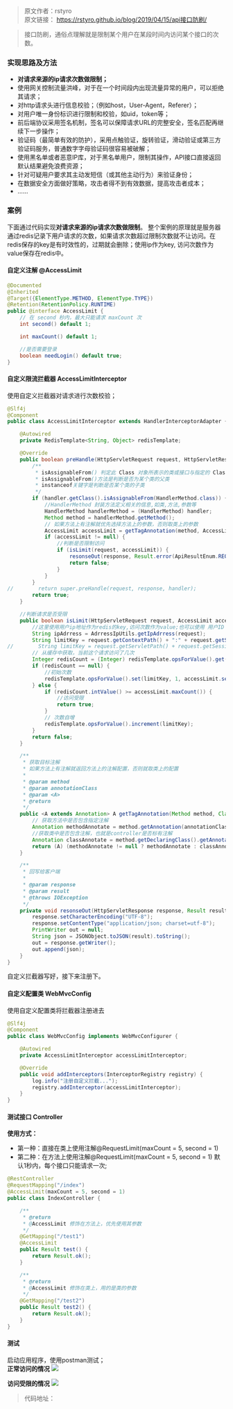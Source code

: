 > 原文作者：rstyro  
> 原文链接： https://rstyro.github.io/blog/2019/04/15/api接口防刷/

> 接口防刷，通俗点理解就是限制某个用户在某段时间内访问某个接口的次数。

### 实现思路及方法
- **对请求来源的ip请求次数做限制；**
- 使用网关控制流量洪峰，对于在一个时间段内出现流量异常的用户，可以拒绝其请求；
- 对http请求头进行信息校验；（例如host，User-Agent，Referer）；
- 对用户唯一身份标识进行限制和校验，如uid，token等；
- 前后端协议采用签名机制，签名可以保障请求URL的完整安全，签名匹配再继续下一步操作；
- 验证码（最简单有效的防护），采用点触验证，旋转验证，滑动验证或第三方验证码服务，普通数字字母验证码很容易被破解；
- 使用黑名单或者恶意IP库，对于黑名单用户，限制其操作，API接口直接返回默认结果避免浪费资源；
- 针对可疑用户要求其主动发短信（或其他主动行为）来验证身份；
- 在数据安全方面做好策略，攻击者得不到有效数据，提高攻击者成本；
- ......
### 案例
下面通过代码实现**对请求来源的ip请求次数做限制**。
整个案例的原理就是服务器通过redis记录下用户请求的次数，如果请求次数超过限制次数就不让访问。在redis保存的key是有时效性的，过期就会删除；使用ip作为key, 访问次数作为value保存在redis中。
#### 自定义注解 @AccessLimit
```java
@Documented
@Inherited
@Target({ElementType.METHOD, ElementType.TYPE})
@Retention(RetentionPolicy.RUNTIME)
public @interface AccessLimit {
    // 在 second 秒内，最大只能请求 maxCount 次
    int second() default 1;

    int maxCount() default 1;

    //是否需要登录
    boolean needLogin() default true;
}
```
#### 自定义限流拦截器 AccessLimitInterceptor
使用自定义拦截器对请求进行次数校验；
```java
@Slf4j
@Component
public class AccessLimitInterceptor extends HandlerInterceptorAdapter {

    @Autowired
    private RedisTemplate<String, Object> redisTemplate;

    @Override
    public boolean preHandle(HttpServletRequest request, HttpServletResponse response, Object handler) throws Exception {
        /**
         * isAssignableFrom() 判定此 Class 对象所表示的类或接口与指定的 Class 参数所表示的类或接口是否相同，或是否是其超类或超接口
         * isAssignableFrom()方法是判断是否为某个类的父类
         * instanceof关键字是判断是否某个类的子类
         */
        if (handler.getClass().isAssignableFrom(HandlerMethod.class)) {
            //HandlerMethod 封装方法定义相关的信息,如类,方法,参数等
            HandlerMethod handlerMethod = (HandlerMethod) handler;
            Method method = handlerMethod.getMethod();
            // 如果方法上有注解就优先选择方法上的参数，否则取类上的参数
            AccessLimit accessLimit = getTagAnnotation(method, AccessLimit.class);
            if (accessLimit != null) {
                //判断是否限制访问
                if (isLimit(request, accessLimit)) {
                    resonseOut(response, Result.error(ApiResultEnum.REQUST_LIMIT));
                    return false;
                }
            }
        }
//        return super.preHandle(request, response, handler);
        return true;
    }

    //判断请求是否受限
    public boolean isLimit(HttpServletRequest request, AccessLimit accessLimit) {
        //这里使用用户ip地址作为redis的key,访问次数作为value;也可以使用 用户ID 之类的唯一标识。
        String ipAdrress = AdrressIpUtils.getIpAdrress(request);
        String limitKey = request.getContextPath() + ":" + request.getServletPath() + ":" + ipAdrress ;
//        String limitKey = request.getServletPath() + request.getSession().getId();
        // 从缓存中获取，当前这个请求访问了几次
        Integer redisCount = (Integer) redisTemplate.opsForValue().get(limitKey);
        if (redisCount == null) {
            //初始次数
            redisTemplate.opsForValue().set(limitKey, 1, accessLimit.second(), TimeUnit.SECONDS);
        } else {
            if (redisCount.intValue() >= accessLimit.maxCount()) {
                //访问受限
                return true;
            }
            // 次数自增
            redisTemplate.opsForValue().increment(limitKey);
        }
        return false;
    }

    /**
     * 获取目标注解
     * 如果方法上有注解就返回方法上的注解配置，否则就取类上的配置
     *
     * @param method
     * @param annotationClass
     * @param <A>
     * @return
     */
    public <A extends Annotation> A getTagAnnotation(Method method, Class<A> annotationClass) {
        // 获取方法中是否包含指定注解
        Annotation methodAnnotate = method.getAnnotation(annotationClass);
        //获取类中是否包含注解，也就是controller是否标有注解
        Annotation classAnnotate = method.getDeclaringClass().getAnnotation(annotationClass);
        return (A) (methodAnnotate != null ? methodAnnotate : classAnnotate);
    }

    /**
     * 回写给客户端
     *
     * @param response
     * @param result
     * @throws IOException
     */
    private void resonseOut(HttpServletResponse response, Result result) throws IOException {
        response.setCharacterEncoding("UTF-8");
        response.setContentType("application/json; charset=utf-8");
        PrintWriter out = null;
        String json = JSONObject.toJSON(result).toString();
        out = response.getWriter();
        out.append(json);
    }
}
```
自定义拦截器写好，接下来注册下。
#### 自定义配置类 WebMvcConfig
使用自定义配置类将拦截器注册进去
```java
@Slf4j
@Component
public class WebMvcConfig implements WebMvcConfigurer {

    @Autowired
    private AccessLimitInterceptor accessLimitInterceptor;

    @Override
    public void addInterceptors(InterceptorRegistry registry) {
        log.info("注册自定义拦截...");
        registry.addInterceptor(accessLimitInterceptor);
    }
}
```
#### 测试接口 Controller
**使用方式：**
- 第一种：直接在类上使用注解@RequestLimit(maxCount = 5, second = 1)
- 第二种：在方法上使用注解@RequestLimit(maxCount = 5, second = 1)
默认1秒内，每个接口只能请求一次;
```java
@RestController
@RequestMapping("/index")
@AccessLimit(maxCount = 5, second = 1)
public class IndexController {

    /**
     * @return
     * @AccessLimit 修饰在方法上，优先使用其参数
     */
    @GetMapping("/test1")
    @AccessLimit
    public Result test() {
        return Result.ok();
    }

    /**
     * @return
     * @AccessLimit 修饰在类上，用的是类的参数
     */
    @GetMapping("/test2")
    public Result test2() {
        return Result.ok();
    }
}
```
#### 测试
启动应用程序，使用postman测试；  
**正常访问的情况**
![](https://raw.githubusercontent.com/lyhq/pigureBed/master/imgs/20191227110435.png)  

**访问受限的情况**
![](https://raw.githubusercontent.com/lyhq/pigureBed/master/imgs/20191227110403.png)

> 代码地址：